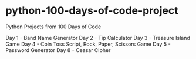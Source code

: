 # python-100-days-of-code-project
Python Projects from 100 Days of Code

Day 1 - Band Name Generator
Day 2 - Tip Calculator
Day 3 - Treasure Island Game
Day 4 - Coin Toss Script, Rock, Paper, Scissors Game
Day 5 - Password Generator
Day 8 - Ceasar Cipher
